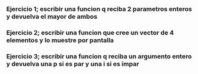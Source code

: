 ### Ejercicio 1; escribir una funcion q reciba 2 parametros enteros y devuelva el mayor de ambos
### Ejercicio 2; escribir una funcion que cree un vector de 4 elementos y lo muestre por pantalla
### Ejercicio 3; escribir una funcion q reciba un argumento entero y devuelva una p si es par y una i si es impar

